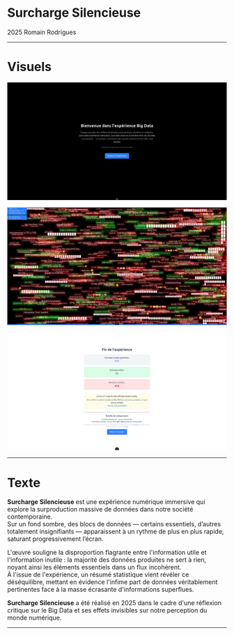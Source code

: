 # **Surcharge Silencieuse**  
2025 Romain Rodrigues

---

# Visuels

![alt text](image.png)

![alt text](image-1.png)

![alt text](image-2.png)

---

# Texte

**Surcharge Silencieuse** est une expérience numérique immersive qui explore la surproduction massive de données dans notre société contemporaine.  
Sur un fond sombre, des blocs de données — certains essentiels, d’autres totalement insignifiants — apparaissent à un rythme de plus en plus rapide, saturant progressivement l’écran.

L'œuvre souligne la disproportion flagrante entre l'information utile et l'information inutile : la majorité des données produites ne sert à rien, noyant ainsi les éléments essentiels dans un flux incohérent.  
À l'issue de l'expérience, un résumé statistique vient révéler ce déséquilibre, mettant en évidence l'infime part de données véritablement pertinentes face à la masse écrasante d'informations superflues.

**Surcharge Silencieuse** a été réalisé en 2025 dans le cadre d'une réflexion critique sur le Big Data et ses effets invisibles sur notre perception du monde numérique.

---
